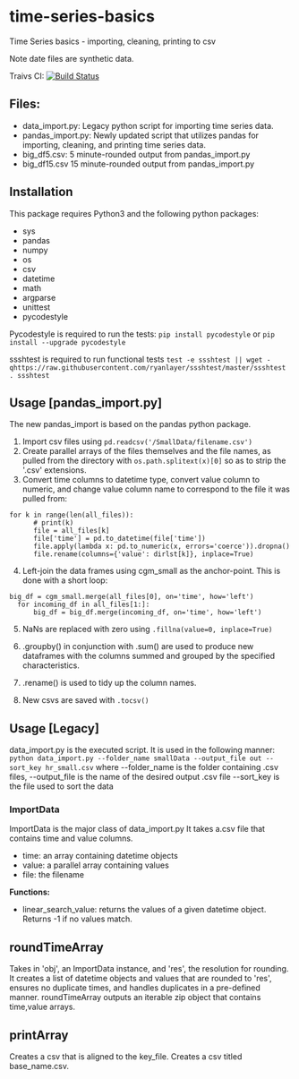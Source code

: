 # time-series-basics

Time Series basics - importing, cleaning, printing to csv

Note date files are synthetic data.

Traivs CI: [![Build Status](https://travis-ci.com/cu-swe4s-fall-2019/time-series-basics-tacaro.svg?branch=master)](https://travis-ci.com/cu-swe4s-fall-2019/time-series-basics-tacaro)

## Files:
- data_import.py: Legacy python script for importing time series data.
- pandas_import.py: Newly updated script that utilizes pandas for importing, cleaning, and printing time series data.
- big_df5.csv: 5 minute-rounded output from pandas_import.py
- big_df15.csv 15 minute-rounded output from pandas_import.py

## Installation

This package requires Python3 and the following python packages:

- sys
- pandas
- numpy
- os
- csv
- datetime
- math
- argparse
- unittest
- pycodestyle

Pycodestyle is required to run the tests: `pip install pycodestyle` or `pip install --upgrade pycodestyle`

ssshtest is required to run functional tests `test -e ssshtest || wget -qhttps://raw.githubusercontent.com/ryanlayer/ssshtest/master/ssshtest . ssshtest`

## Usage [pandas_import.py]
The new pandas_import is based on the pandas python package.
1. Import csv files using `pd.readcsv('/SmallData/filename.csv')`
2. Create parallel arrays of the files themselves and the file names, as pulled from the directory with `os.path.splitext(x)[0]` so as to strip the '.csv' extensions.
3. Convert time columns to datetime type, convert value column to numeric, and change value column name to correspond to the file it was pulled from:
```
for k in range(len(all_files)):
      # print(k)
      file = all_files[k]
      file['time'] = pd.to_datetime(file['time'])
      file.apply(lambda x: pd.to_numeric(x, errors='coerce')).dropna()
      file.rename(columns={'value': dirlst[k]}, inplace=True)
```
4. Left-join the data frames using cgm_small as the anchor-point. This is done with a short loop:
```
big_df = cgm_small.merge(all_files[0], on='time', how='left')
  for incoming_df in all_files[1:]:
      big_df = big_df.merge(incoming_df, on='time', how='left')
```
5. NaNs are replaced with zero using `.fillna(value=0, inplace=True)`

6. .groupby() in conjunction with .sum() are used to produce new dataframes with the columns summed and grouped by the specified characteristics.

7. .rename() is used to tidy up the column names.

8. New csvs are saved with `.tocsv()`

## Usage [Legacy]

data_import.py is the executed script. It is used in the following manner: `python data_import.py --folder_name smallData --output_file out --sort_key hr_small.csv` where --folder_name is the folder containing .csv files, --output_file is the name of the desired output .csv file --sort_key is the file used to sort the data

### ImportData

ImportData is the major class of data_import.py It takes a.csv file that contains time and value columns.

- time: an array containing datetime objects
- value: a parallel array containing values
- file: the filename

**Functions:**

- linear_search_value: returns the values of a given datetime object. Returns -1 if no values match.

## roundTimeArray

Takes in 'obj', an ImportData instance, and 'res', the resolution for rounding. It creates a list of datetime objects and values that are rounded to 'res', ensures no duplicate times, and handles duplicates in a pre-defined manner. roundTimeArray outputs an iterable zip object that contains time,value arrays.

## printArray

Creates a csv that is aligned to the key_file. Creates a csv titled base_name.csv.
